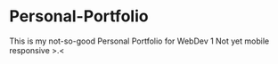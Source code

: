 # Personal-Portfolio
This is my not-so-good Personal Portfolio for WebDev 1
Not yet mobile responsive >.<
